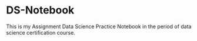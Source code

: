 # DS-Notebook
This is my Assignment Data Science Practice Notebook in the period of data science certification course.
